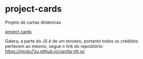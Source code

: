 # project-cards
 Projeto de cartas dinâmicas

<a href='https://eduardonunespp.github.io/project-cards/' target='_blank'>project cards</a>

Galera, a parte do JS é de um terceiro, portanto todos os crédidos pertecem ao mesmo, segue o link do repositório: https://micku7zu.github.io/vanilla-tilt.js/